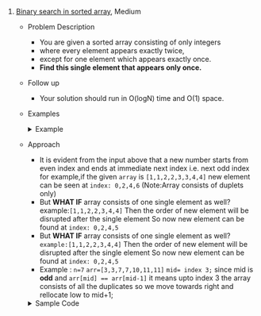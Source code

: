 
1. [Binary search in sorted array](https://leetcode.com/problems/single-element-in-a-sorted-array/), Medium
    - Problem Description
      - You are given a sorted array consisting of only integers 
      - where every element appears exactly twice, 
      - except for one element which appears exactly once. 
      - **Find this single element that appears only once.**
    - Follow up
      - Your solution should run in O(logN) time and O(1) space.
    - Examples
       <details> 
        <summary>Example </summary>

        Input: nums = [3,3,7,7,10,11,11] <br>
        Output: 10
      </details>
    - Approach
      - It is evident from the input above that a new number starts from even index and ends at immediate next index i.e. next odd index
for example,if the given `array` is `[1,1,2,2,3,3,4,4]`
new element can be seen at `index: 0,2,4,6`
(Note:Array consists of duplets only)
      - But **WHAT IF** array consists of one single element as well?
example:`[1,1,2,2,3,4,4]`
Then the order of new element will be disrupted after the single element
So now new element can be found at `index: 0,2,4,5`
      - But **WHAT IF** array consists of one single element as well?
`example:[1,1,2,2,3,4,4]`
Then the order of new element will be disrupted after the single element
So now new element can be found at `index: 0,2,4,5`
      - Example : `n=7`
`arr=[3,3,7,7,10,11,11]`
`mid= index 3;`
since mid is **odd** and `arr[mid] == arr[mid-1]` it means upto index 3 the array consists of all the duplicates so we move towards right and rellocate low to mid+1;
       
      <details>
      <summary>Sample Code</summary>

        ```cpp
        int singleNonDuplicate(vector<int> &nums) {
            int low, mid, high, prev, next, n = nums.size();
            low = 0;
            high = nums.size() - 1;
            if (nums.size() == 1)
                return nums[0];
            while (low <= high) {
                mid = low + (high - low) / 2;
                prev = (mid + n - 1) % n;
                next = (mid + 1) % n;
      
                /* if(prev element!=curr element & next element != curr element then it is unique) */ 
                if (nums[mid] != nums[prev] && nums[mid] != nums[next]) // 
                    return nums[mid];
                else if (mid % 2 == 1 && nums[mid] == nums[prev] || mid % 2 == 0 && nums[mid] == nums[next])
                    low = mid + 1;
                else if (mid % 2 == 0 && nums[mid] == nums[prev] || mid % 2 == 1 && nums[mid] == nums[next])
                    high = mid - 1;
            }
            return -1;
        }


        ```
     </details>


